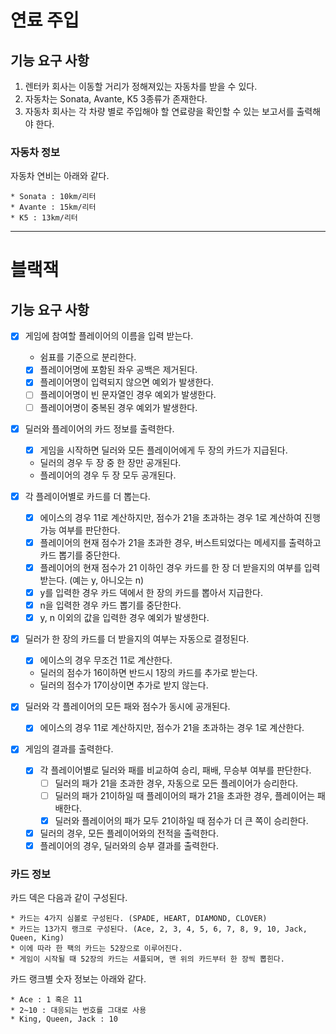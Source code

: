 # 연료 주입

## 기능 요구 사항

1. 렌터카 회사는 이동할 거리가 정해져있는 자동차를 받을 수 있다.
2. 자동차는 Sonata, Avante, K5 3종류가 존재한다.
3. 자동차 회사는 각 차량 별로 주입해야 할 연료량을 확인할 수 있는 보고서를 출력해야 한다.

### 자동차 정보

자동차 연비는 아래와 같다.

```
* Sonata : 10km/리터
* Avante : 15km/리터
* K5 : 13km/리터
```

---

# 블랙잭

## 기능 요구 사항

- [x] 게임에 참여할 플레이어의 이름을 입력 받는다.
    - 쉼표를 기준으로 분리한다.
    - [x] 플레이어명에 포함된 좌우 공백은 제거된다.
    - [x] 플레이어명이 입력되지 않으면 예외가 발생한다.
    - [ ] 플레이어명이 빈 문자열인 경우 예외가 발생한다.
    - [ ] 플레이어명이 중복된 경우 예외가 발생한다.

- [x] 딜러와 플레이어의 카드 정보를 출력한다.
    - [x] 게임을 시작하면 딜러와 모든 플레이어에게 두 장의 카드가 지급된다.
    - 딜러의 경우 두 장 중 한 장만 공개된다.
    - 플레이어의 경우 두 장 모두 공개된다.

- [x] 각 플레이어별로 카드를 더 뽑는다.
    - [x] 에이스의 경우 11로 계산하지만, 점수가 21을 초과하는 경우 1로 계산하여 진행 가능 여부를 판단한다.
    - [x] 플레이어의 현재 점수가 21을 초과한 경우, 버스트되었다는 메세지를 출력하고 카드 뽑기를 중단한다.
    - [x] 플레이어의 현재 점수가 21 이하인 경우 카드를 한 장 더 받을지의 여부를 입력받는다. (예는 y, 아니오는 n)
    - [x] y를 입력한 경우 카드 덱에서 한 장의 카드를 뽑아서 지급한다.
    - [x] n을 입력한 경우 카드 뽑기를 중단한다.
    - [x] y, n 이외의 값을 입력한 경우 예외가 발생한다.

- [x] 딜러가 한 장의 카드를 더 받을지의 여부는 자동으로 결정된다.
    - [x] 에이스의 경우 무조건 11로 계산한다.
    - 딜러의 점수가 16이하면 반드시 1장의 카드를 추가로 받는다.
    - 딜러의 점수가 17이상이면 추가로 받지 않는다.

- [x] 딜러와 각 플레이어의 모든 패와 점수가 동시에 공개된다.
    - [x] 에이스의 경우 11로 계산하지만, 점수가 21을 초과하는 경우 1로 계산한다.

- [x] 게임의 결과를 출력한다.
    - [x] 각 플레이어별로 딜러와 패를 비교하여 승리, 패배, 무승부 여부를 판단한다.
        - [ ] 딜러의 패가 21을 초과한 경우, 자동으로 모든 플레이어가 승리한다.
        - [ ] 딜러의 패가 21이하일 때 플레이어의 패가 21을 초과한 경우, 플레이어는 패배한다.
        - [x] 딜러와 플레이어의 패가 모두 21이하일 때 점수가 더 큰 쪽이 승리한다.
    - [x] 딜러의 경우, 모든 플레이어와의 전적을 출력한다.
    - [x] 플레이어의 경우, 딜러와의 승부 결과를 출력한다.

### 카드 정보

카드 덱은 다음과 같이 구성된다.

```
* 카드는 4가지 심볼로 구성된다. (SPADE, HEART, DIAMOND, CLOVER)
* 카드는 13가지 랭크로 구성된다. (Ace, 2, 3, 4, 5, 6, 7, 8, 9, 10, Jack, Queen, King)
* 이에 따라 한 팩의 카드는 52장으로 이루어진다. 
* 게임이 시작될 때 52장의 카드는 셔플되며, 맨 위의 카드부터 한 장씩 뽑힌다. 
```

카드 랭크별 숫자 정보는 아래와 같다.

```
* Ace : 1 혹은 11 
* 2~10 : 대응되는 번호를 그대로 사용
* King, Queen, Jack : 10
```
